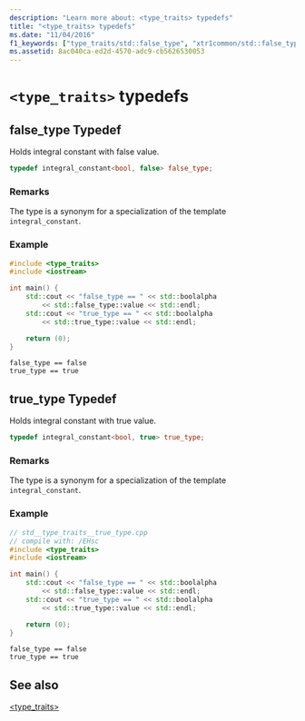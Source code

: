 ```yaml
---
description: "Learn more about: <type_traits> typedefs"
title: "<type_traits> typedefs"
ms.date: "11/04/2016"
f1_keywords: ["type_traits/std::false_type", "xtr1common/std::false_type", "type_traits/std::true_type", "xtr1common/std::true_type"]
ms.assetid: 8ac040ca-ed2d-4570-adc9-cb5626530053
---
```

# `<type_traits>` typedefs

## <a name="false_type"></a> false_type Typedef

Holds integral constant with false value.

```cpp
typedef integral_constant<bool, false> false_type;
```

### Remarks

The type is a synonym for a specialization of the template `integral_constant`.

### Example

```cpp
#include <type_traits>
#include <iostream>

int main() {
    std::cout << "false_type == " << std::boolalpha
        << std::false_type::value << std::endl;
    std::cout << "true_type == " << std::boolalpha
        << std::true_type::value << std::endl;

    return (0);
}
```

```Output
false_type == false
true_type == true
```

## <a name="true_type"></a> true_type Typedef

Holds integral constant with true value.

```cpp
typedef integral_constant<bool, true> true_type;
```

### Remarks

The type is a synonym for a specialization of the template `integral_constant`.

### Example

```cpp
// std__type_traits__true_type.cpp
// compile with: /EHsc
#include <type_traits>
#include <iostream>

int main() {
    std::cout << "false_type == " << std::boolalpha
        << std::false_type::value << std::endl;
    std::cout << "true_type == " << std::boolalpha
        << std::true_type::value << std::endl;

    return (0);
}
```

```Output
false_type == false
true_type == true
```

## See also

[<type_traits>](../standard-library/type-traits.md)
